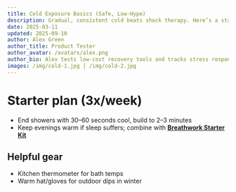 ```yaml
---
title: Cold Exposure Basics (Safe, Low-Hype)
description: Gradual, consistent cold beats shock therapy. Here’s a starter protocol that doesn’t wreck your sleep.
date: 2025-03-11
updated: 2025-09-10
author: Alex Green
author_title: Product Tester
author_avatar: /avatars/alex.png
author_bio: Alex tests low-cost recovery tools and tracks stress response.
images: /img/cold-1.jpg | /img/cold-2.jpg
---
```


# Starter plan (3x/week)
- End showers with 30–60 seconds cool, build to 2–3 minutes  
- Keep evenings warm if sleep suffers; combine with **[Breathwork Starter Kit](/guides/breathwork-starter-kit)**

## Helpful gear
- Kitchen thermometer for bath temps  
- Warm hat/gloves for outdoor dips in winter

